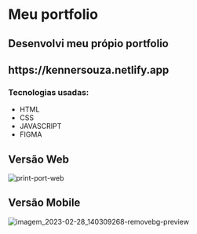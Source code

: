 # Meu portfolio
## Desenvolvi meu própio portfolio

<h2>https://kennersouza.netlify.app</h2>

<h3>Tecnologias usadas:</h3>

<ul>
  <li>HTML</li>
  <li>CSS</li>
  <li>JAVASCRIPT</li>
  <li>FIGMA</li>
</ul>

<h2>Versão Web</h2>

![print-port-web](https://user-images.githubusercontent.com/101514929/221922898-e1583b85-9f13-4279-bdec-b6fd430c339a.PNG)


<h2>Versão Mobile</h2> 

![imagem_2023-02-28_140309268-removebg-preview](https://user-images.githubusercontent.com/101514929/221924978-692f7584-f3b2-4811-bb81-128011478365.png)

